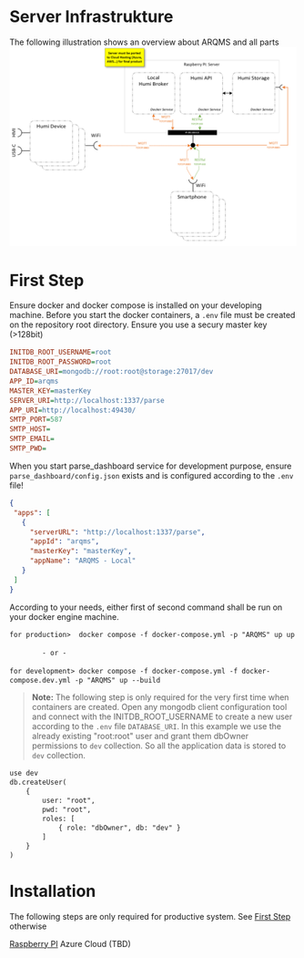 # Server Infrastrukture
The following illustration shows an overview about ARQMS and all parts
![Overview](docs/server_overview.png "Server Overview")

# First Step
Ensure docker and docker compose is installed on your developing machine. 
Before you start the docker containers, a `.env` file must be created on the repository root directory. Ensure you use a secury master key (>128bit)
```ini
INITDB_ROOT_USERNAME=root
INITDB_ROOT_PASSWORD=root
DATABASE_URI=mongodb://root:root@storage:27017/dev
APP_ID=arqms
MASTER_KEY=masterKey
SERVER_URI=http://localhost:1337/parse
APP_URI=http://localhost:49430/
SMTP_PORT=587
SMTP_HOST=
SMTP_EMAIL=
SMTP_PWD=
```

When you start parse_dashboard service for development purpose, ensure `parse_dashboard/config.json` exists and is configured
according to the `.env` file!
```json
{
 "apps": [
   {
     "serverURL": "http://localhost:1337/parse",
     "appId": "arqms",
     "masterKey": "masterKey",
     "appName": "ARQMS - Local"
   }
 ]
}
```

According to your needs, either first of second command shall be run on your docker engine machine.
```
for production>  docker compose -f docker-compose.yml -p "ARQMS" up up

        - or -

for development> docker compose -f docker-compose.yml -f docker-compose.dev.yml -p "ARQMS" up --build
```

> **Note:** The following step is only required for the very first time when containers are created.
> Open any mongodb client configuration tool and connect with the INITDB_ROOT_USERNAME to create a new user according to the `.env` file `DATABASE_URI`. In this example we use the already existing "root:root" 
> user and grant them dbOwner permissions to `dev` collection. So all the application data is stored to `dev` collection.


```
use dev
db.createUser(
    {
        user: "root",
        pwd: "root",
        roles: [
            { role: "dbOwner", db: "dev" }
        ]
    }
)
```

# Installation
The following steps are only required for productive system. See [First Step](#first-step) otherwise

[Raspberry PI](./docs/installation-rpi.md)
Azure Cloud (TBD)
